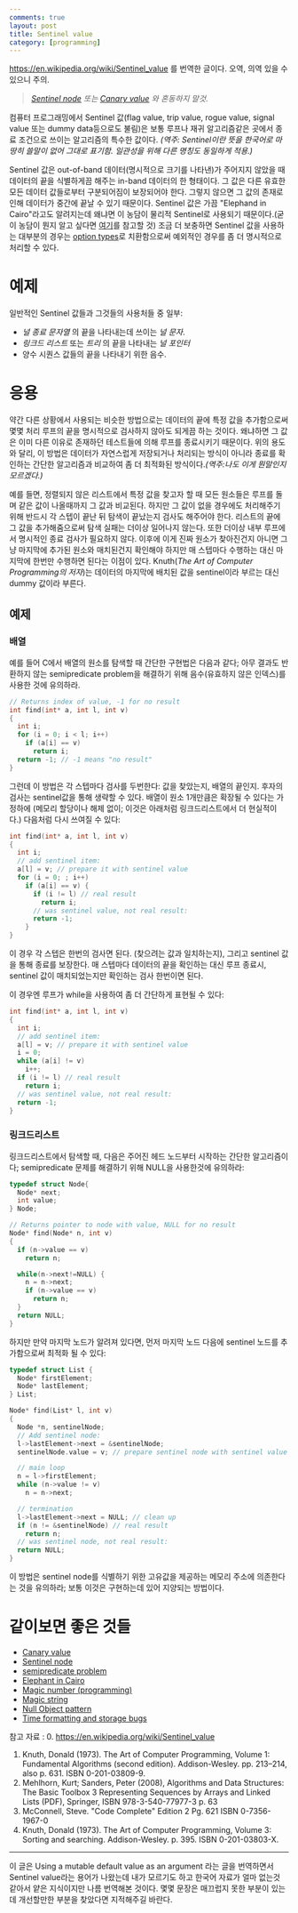 ```yaml
---
comments: true
layout: post
title: Sentinel value
category: [programming]
---
```


<https://en.wikipedia.org/wiki/Sentinel_value> 를 번역한 글이다. 오역, 의역 있을 수 있으니 주의.

> *[Sentinel node](https://en.wikipedia.org/wiki/Sentinel_node)  또는 [Canary value](https://en.wikipedia.org/wiki/Canary_value) 와 혼동하지 말것.*

컴퓨터 프로그래밍에서 Sentinel 값(flag value, trip value, rogue value, signal value 또는 dummy data등으로도 불림)은 보통 루프나 재귀 알고리즘같은 곳에서 종료 조건으로 쓰이는 알고리즘의 특수한 값이다.
_(역주: Sentinel이란 뜻을 한국어로 마땅히 쓸말이 없어 그대로 표기함. 일관성을 위해 다른 명칭도 동일하게 적용.)_

Sentinel 값은 out-of-band 데이터(명시적으로 크기를 나타낸)가 주어지지 않았을 때 데이터의 끝을 식별하게끔 해주는 in-band 데이터의 한 형태이다. 그 값은 다른 유효한 모든 데이터 값들로부터 구분되어짐이 보장되어야 한다. 그렇지 않으면 그 값의 존재로 인해 데이터가 중간에 끝날 수 있기 때문이다. Sentinel 값은 가끔 "Elephand in Cairo"라고도 알려지는데 왜냐면 이 농담이 물리적 Sentinel로 사용되기 때문이다.(굳이 농담이 뭔지 알고 싶다면 [여기](https://en.wikipedia.org/wiki/Elephant_in_Cairo)를 참고할 것) 조금 더 보충하면 Sentinel 값을 사용하는 대부분의 경우는  [option types](https://en.wikipedia.org/wiki/Option_type)로 치환함으로써 예외적인 경우를 좀 더 명시적으로 처리할 수 있다.

# 예제

일반적인 Sentinel 값들과 그것들의 사용처들 중 일부:
- _널 종료 문자열_ 의 끝을 나타내는데 쓰이는 _널 문자_.
- _링크드 리스트_ 또는 _트리_ 의 끝을 나타내는 _널 포인터_
- 양수 시퀀스 값들의 끝을 나타내기 위한 음수.

# 응용

약간 다른 상황에서 사용되는 비슷한 방법으로는 데이터의 끝에 특정 값을 추가함으로써 몇몇 처리 루프의 끝을 명시적으로 검사하지 않아도 되게끔 하는 것이다. 왜냐하면 그 값은 이미 다른 이유로 존재하던 테스트들에 의해 루프를 종료시키기 때문이다. 위의 용도와 달리, 이 방법은 데이터가 자연스럽게 저장되거나 처리되는 방식이 아니라 종료를 확인하는 간단한 알고리즘과 비교하여 좀 더 최적화된 방식이다._(역주:나도 이게 뭔말인지 모르겠다.)_

예를 들면, 정렬되지 않은 리스트에서 특정 값을 찾고자 할 때 모든 원소들은 루프를 돌며 같은 값이 나올때까지 그 값과 비교된다. 하지만 그 값이 없을 경우에도 처리해주기 위해 반드시 각 스텝이 끝난 뒤 탐색이 끝났는지 검사도 해주어야 한다. 리스트의 끝에 그 값을 추가해줌으로써 탐색 실패는 더이상 일어나지 않는다. 또한 더이상 내부 루프에서 명시적인 종료 검사가 필요하지 않다. 이후에 이게 진짜 원소가 찾아진건지 아니면 그냥 마지막에 추가된 원소와 매치된건지 확인해야 하지만 매 스텝마다 수행하는 대신 마지막에 한번만 수행하면 된다는 이점이 있다. Knuth(_The Art of Computer Programming의 저자_)는 데이터의 마지막에 배치된 값을 sentinel이라 부르는 대신 dummy 값이라 부른다.

## 예제
### 배열
예를 들어 C에서 배열의 원소를 탐색할 때 간단한 구현법은 다음과 같다; 아무 결과도 반환하지 않는 semipredicate problem을 해결하기 위해 음수(유효하지 않은 인덱스)를 사용한 것에 유의하라.

```c
// Returns index of value, -1 for no result
int find(int* a, int l, int v)
{
  int i;
  for (i = 0; i < l; i++)
    if (a[i] == v)
      return i;
  return -1; // -1 means "no result"
}
```

그런데 이 방법은 각 스텝마다 검사를 두번한다: 값을 찾았는지, 배열의 끝인지. 후자의 검사는 sentinel값을 통해 생략할 수 있다. 배열이 원소 1개만큼은 확장될 수 있다는 가정하에 (메모리 할당이나 해제 없이; 이것은 아래처럼 링크드리스트에서 더 현실적이다.) 다음처럼 다시 쓰여질 수 있다:

```c
int find(int* a, int l, int v)
{
  int i;
  // add sentinel item:
  a[l] = v; // prepare it with sentinel value
  for (i = 0; ; i++)
    if (a[i] == v) {
      if (i != l) // real result
        return i;
      // was sentinel value, not real result:
      return -1;
    }
}
```

이 경우 각 스텝은 한번의 검사면 된다. (찾으려는 값과 일치하는지), 그리고 sentinel 값을 통해 종료를 보장한다. 매 스텝마다 데이터의 끝을 확인하는 대신 루프 종료시, sentinel 값이 매치되었는지만 확인하는 검사 한번이면 된다.

이 경우엔 루프가 while을 사용하여 좀 더 간단하게 표현될 수 있다:

```c
int find(int* a, int l, int v)
{
  int i;
  // add sentinel item:
  a[l] = v; // prepare it with sentinel value
  i = 0;
  while (a[i] != v)
    i++;
  if (i != l) // real result
    return i;
  // was sentinel value, not real result:
  return -1;
}
```

### 링크드리스트
링크드리스트에서 탐색할 때, 다음은 주어진 헤드 노드부터 시작하는 간단한 알고리즘이다; semipredicate 문제를 해결하기 위해 NULL을 사용한것에 유의하라:

```c
typedef struct Node{
  Node* next;
  int value;
} Node;

// Returns pointer to node with value, NULL for no result
Node* find(Node* n, int v)
{
  if (n->value == v)
    return n;

  while(n->next!=NULL) {
    n = n->next;
    if (n->value == v)
      return n;
  }
  return NULL;
}
```

하지만 만약 마지막 노드가 알려져 있다면, 먼저 마지막 노드 다음에 sentinel 노드를 추가함으로써  최적화 될 수 있다:

```c
typedef struct List {
  Node* firstElement;
  Node* lastElement;
} List;

Node* find(List* l, int v)
{
  Node *n, sentinelNode;
  // Add sentinel node:
  l->lastElement->next = &sentinelNode;
  sentinelNode.value = v; // prepare sentinel node with sentinel value

  // main loop
  n = l->firstElement;
  while (n->value != v)
    n = n->next;

  // termination
  l->lastElement->next = NULL; // clean up
  if (n != &sentinelNode) // real result
    return n;
  // was sentinel node, not real result:
  return NULL;
}
```
이 방법은 sentinel node를 식별하기 위한 고유값을 제공하는 메모리 주소에 의존한다는 것을 유의하라; 보통 이것은 구현하는데 있어 지양되는 방법이다.

# 같이보면 좋은 것들
- [Canary value](https://en.wikipedia.org/wiki/Canary_value)
- [Sentinel node](https://en.wikipedia.org/wiki/Sentinel_node)
- [semipredicate problem](https://en.wikipedia.org/wiki/Semipredicate_problem)
- [Elephant in Cairo](https://en.wikipedia.org/wiki/Elephant_in_Cairo)
- [Magic number (programming)](https://en.wikipedia.org/wiki/Magic_number_%28programming%29)
- [Magic string](https://en.wikipedia.org/wiki/Magic_string)
- [Null Object pattern](https://en.wikipedia.org/wiki/Null_Object_pattern)
- [Time formatting and storage bugs](https://en.wikipedia.org/wiki/Time_formatting_and_storage_bugs)

참고 자료 :
0. <https://en.wikipedia.org/wiki/Sentinel_value>
1. Knuth, Donald (1973). The Art of Computer Programming, Volume 1: Fundamental Algorithms (second edition). Addison-Wesley. pp. 213–214, also p. 631. ISBN 0-201-03809-9.
2. Mehlhorn, Kurt; Sanders, Peter (2008), Algorithms and Data Structures: The Basic Toolbox 3 Representing Sequences by Arrays and Linked Lists (PDF), Springer, ISBN 978-3-540-77977-3 p. 63
3. McConnell, Steve. "Code Complete" Edition 2 Pg. 621 ISBN 0-7356-1967-0
4. Knuth, Donald (1973). The Art of Computer Programming, Volume 3: Sorting and searching. Addison-Wesley. p. 395. ISBN 0-201-03803-X.


---

이 글은 Using a mutable default value as an argument 라는 글을 번역하면서 Sentinel value라는 용어가 나왔는데 내가 모르기도 하고 한국어 자료가 얼마 없는것 같아서 얕은 지식이지만 나름 번역해본 것이다. 몇몇 문장은 매끄럽지 못한 부분이 있는데 개선할만한 부분을 찾았다면 지적해주길 바란다.
